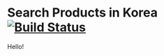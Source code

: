 # Search Products in Korea [![Build Status](https://travis-ci.org/park012241/search-product-korea.svg?branch=master)](https://travis-ci.org/park012241/search-product-korea)
Hello!
